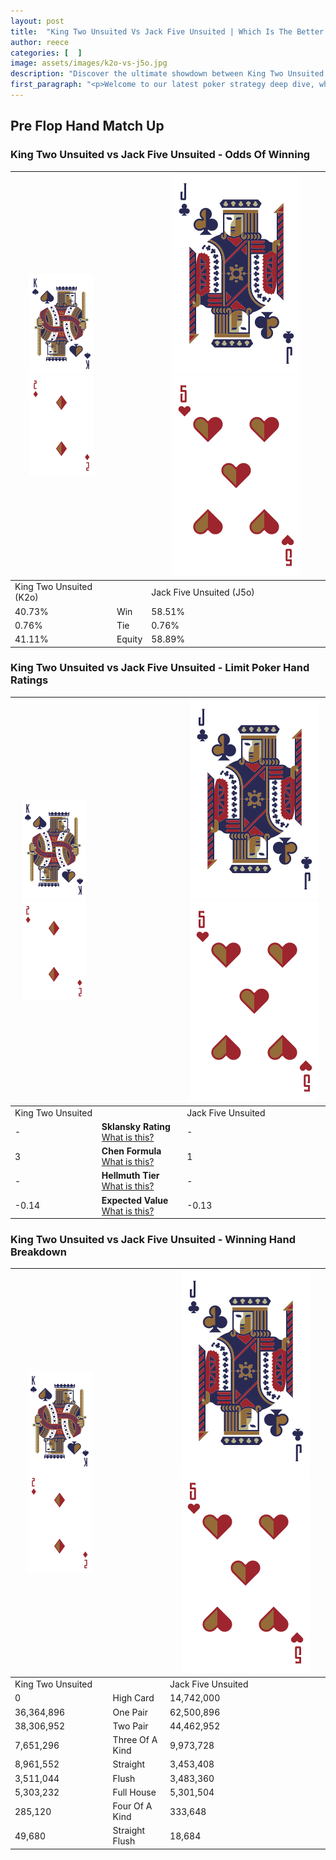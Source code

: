 ```yaml
---
layout: post
title:  "King Two Unsuited Vs Jack Five Unsuited | Which Is The Better Hand In Poker? A Complete Guide"
author: reece
categories: [  ]
image: assets/images/k2o-vs-j5o.jpg
description: "Discover the ultimate showdown between King Two Unsuited and Jack Five Unsuited in poker! Uncover the odds, strategies, and scenarios where one hand triumphs over the other. Get ready to up your poker game with this thrilling analysis."
first_paragraph: "<p>Welcome to our latest poker strategy deep dive, where we're pitting two distinct hands against each other in a high-stakes showdown: King Two Unsuited vs Jack Five Unsuited.</p><p>In the dynamic world of poker, every decision counts, and knowing which hand holds the upper hand is key to your success at the table.</p><p>In this article, we'll dissect these two hands, explore the scenarios where one dominates the other, and equip you with the knowledge to make strategic choices that can tip the odds in your favor.</p><p>Get ready to unravel the intriguing dynamics of these poker hands and elevate your game to new heights.</p>"
---
```




[comment]: # (sp0)

## Pre Flop Hand Match Up

<div class="table hand-ratings" markdown="1"> 



### King Two Unsuited vs Jack Five Unsuited - Odds Of Winning


    
| ![image info](assets/images/hand1/K.png) ![image info](assets/images/hand1/2o.png) |  | ![image info](assets/images/hand2/J.png) ![image info](assets/images/hand2/5o.png) |
| -------- | -------- | -------- |
| King Two Unsuited (K2o) |  | Jack Five Unsuited (J5o) |
| 40.73% | Win | 58.51% |
| 0.76% | Tie | 0.76% |
| 41.11% | Equity | 58.89% |




[comment]: # (sp1)



### King Two Unsuited vs Jack Five Unsuited - Limit Poker Hand Ratings


    
| ![image info](assets/images/hand1/K.png) ![image info](assets/images/hand1/2o.png) |  | ![image info](assets/images/hand2/J.png) ![image info](assets/images/hand2/5o.png) |
| -------- | -------- | -------- |
| King Two Unsuited |  | Jack Five Unsuited |
| - | **Sklansky Rating** [What is this?](/sklansky-rating-explained) | - |
| 3 | **Chen Formula** [What is this?](/chen-formula-explained) | 1 |
| - | **Hellmuth Tier** [What is this?](/Hellmuth-tier-explained) | - |
| -0.14 | **Expected Value** [What is this?](/expected-value-explained) | -0.13 |




[comment]: # (sp2)



### King Two Unsuited vs Jack Five Unsuited - Winning Hand Breakdown


    
| ![image info](assets/images/hand1/K.png) ![image info](assets/images/hand1/2o.png) |  | ![image info](assets/images/hand2/J.png) ![image info](assets/images/hand2/5o.png) |
| -------- | -------- | -------- |
| King Two Unsuited |  | Jack Five Unsuited |
| 0 | High Card | 14,742,000 |
| 36,364,896 | One Pair | 62,500,896 |
| 38,306,952 | Two Pair | 44,462,952 |
| 7,651,296 | Three Of A Kind | 9,973,728 |
| 8,961,552 | Straight | 3,453,408 |
| 3,511,044 | Flush | 3,483,360 |
| 5,303,232 | Full House | 5,301,504 |
| 285,120 | Four Of A Kind | 333,648 |
| 49,680 | Straight Flush | 18,684 |




[comment]: # (sp3)



</div>

[comment]: # (sp4)



[comment]: # (sp5)

